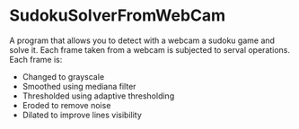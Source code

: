 # SudokuSolverFromWebCam

A program that allows you to detect with a webcam a sudoku game and solve it. Each frame taken from a webcam is subjected to serval operations.   
Each frame is: 
- Changed to grayscale
- Smoothed using mediana filter
- Thresholded using adaptive thresholding
- Eroded to remove noise
- Dilated to improve lines visibility
